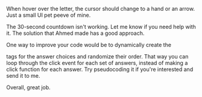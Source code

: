 When hover over the letter, the cursor should change to a hand or an arrow. Just a small UI pet peeve of mine.

The 30-second countdown isn't working. Let me know if you need help with it. The solution that Ahmed made has a good approach. 

One way to improve your code would be to dynamically create the <p> tags for the answer choices and randomize their order. That way you can loop through the click event for each set of answers, instead of making a click function for each answer. Try pseudocoding it if you're interested and send it to me. 

Overall, great job. 

